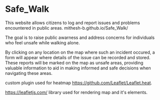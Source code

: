 # Safe_Walk
This website allows citizens to log and report issues and problems encountered in public areas.
mithesh-b.github.io/Safe_Walk/

The goal is to raise public awarness and address concerns for individuals who feel unsafe while walking alone.

By clicking on any location on the map where such an incident occured, a form will appear where details of the issue can be recorded and stored. These reports will be marked on the map as unsafe areas, providing valuable information to aid in making informed and safe decisions when navigating these areas.

custom plugin used for heatmap https://github.com/Leaflet/Leaflet.heat.

https://leafletjs.com/ library used for rendering map and it's elements.
